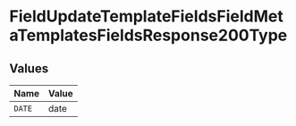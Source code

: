 # FieldUpdateTemplateFieldsFieldMetaTemplatesFieldsResponse200Type


## Values

| Name   | Value  |
| ------ | ------ |
| `DATE` | date   |